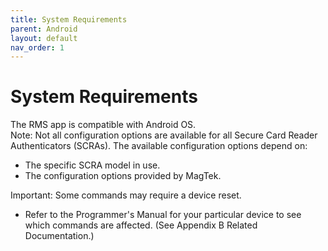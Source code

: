 ```yaml
---
title: System Requirements
parent: Android
layout: default
nav_order: 1
---
```


# System Requirements
The RMS app is compatible with Android OS.  
Note: Not all configuration options are available for all Secure Card Reader Authenticators (SCRAs). The available configuration options depend on:  
* The specific SCRA model in use.  
* The configuration options provided by MagTek.

Important: Some commands may require a device reset.  
* Refer to the Programmer's Manual for your particular device to see which commands are affected. (See Appendix B Related Documentation.)
